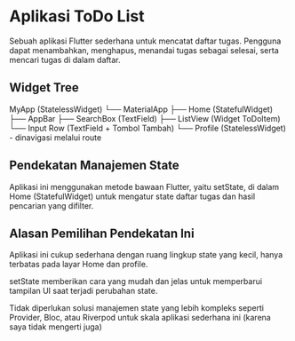 # Aplikasi ToDo List

Sebuah aplikasi Flutter sederhana untuk mencatat daftar tugas. Pengguna dapat menambahkan, menghapus, menandai tugas sebagai selesai, serta mencari tugas di dalam daftar.

## Widget Tree

MyApp (StatelessWidget)
 └── MaterialApp
      ├── Home (StatefulWidget)
           ├── AppBar
           ├── SearchBox (TextField)
           ├── ListView (Widget ToDoItem)
           └── Input Row (TextField + Tombol Tambah)
      └── Profile (StatelessWidget) - dinavigasi melalui route

## Pendekatan Manajemen State

Aplikasi ini menggunakan metode bawaan Flutter, yaitu setState, di dalam Home (StatefulWidget) untuk mengatur state daftar tugas dan hasil pencarian yang difilter.

## Alasan Pemilihan Pendekatan Ini

Aplikasi ini cukup sederhana dengan ruang lingkup state yang kecil, hanya terbatas pada layar Home dan profile.

setState memberikan cara yang mudah dan jelas untuk memperbarui tampilan UI saat terjadi perubahan state.

Tidak diperlukan solusi manajemen state yang lebih kompleks seperti Provider, Bloc, atau Riverpod untuk skala aplikasi sederhana ini (karena saya tidak mengerti juga)

